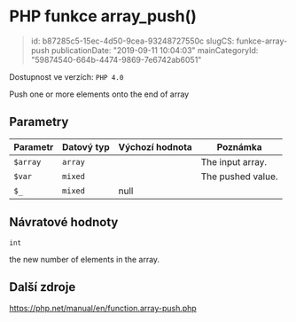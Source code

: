 PHP funkce array_push()
=======================

> id: b87285c5-15ec-4d50-9cea-93248727550c
> slugCS: funkce-array-push
> publicationDate: "2019-09-11 10:04:03"
> mainCategoryId: "59874540-664b-4474-9869-7e6742ab6051"

Dostupnost ve verzích: `PHP 4.0`

Push one or more elements onto the end of array


Parametry
--------------

| Parametr | Datový typ | Výchozí hodnota | Poznámka |
|-----|-----|-----|-----|
| `$array` | `array` |  | The input array. |
| `$var` | `mixed` |  | The pushed value. |
| `$_` | `mixed` | null |  |


Návratové hodnoty
----------------

`int`

the new number of elements in the array.

Další zdroje
------------

https://php.net/manual/en/function.array-push.php
